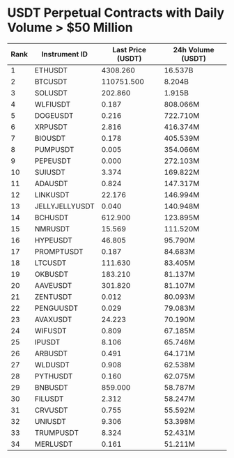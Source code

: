 # USDT Perpetual Contracts with Daily Volume > $50 Million

| Rank | Instrument ID | Last Price (USDT) | 24h Volume (USDT) |
|------|---------------|-------------------|-------------------|
| 1 | ETHUSDT | 4308.260 | 16.537B |
| 2 | BTCUSDT | 110751.500 | 8.204B |
| 3 | SOLUSDT | 202.860 | 1.915B |
| 4 | WLFIUSDT | 0.187 | 808.066M |
| 5 | DOGEUSDT | 0.216 | 722.710M |
| 6 | XRPUSDT | 2.816 | 416.374M |
| 7 | BIOUSDT | 0.178 | 405.539M |
| 8 | PUMPUSDT | 0.005 | 354.066M |
| 9 | PEPEUSDT | 0.000 | 272.103M |
| 10 | SUIUSDT | 3.374 | 169.822M |
| 11 | ADAUSDT | 0.824 | 147.317M |
| 12 | LINKUSDT | 22.176 | 146.994M |
| 13 | JELLYJELLYUSDT | 0.040 | 140.948M |
| 14 | BCHUSDT | 612.900 | 123.895M |
| 15 | NMRUSDT | 15.569 | 111.520M |
| 16 | HYPEUSDT | 46.805 | 95.790M |
| 17 | PROMPTUSDT | 0.187 | 84.683M |
| 18 | LTCUSDT | 111.630 | 83.405M |
| 19 | OKBUSDT | 183.210 | 81.137M |
| 20 | AAVEUSDT | 301.820 | 81.107M |
| 21 | ZENTUSDT | 0.012 | 80.093M |
| 22 | PENGUUSDT | 0.029 | 79.083M |
| 23 | AVAXUSDT | 24.223 | 70.190M |
| 24 | WIFUSDT | 0.809 | 67.185M |
| 25 | IPUSDT | 8.106 | 65.746M |
| 26 | ARBUSDT | 0.491 | 64.171M |
| 27 | WLDUSDT | 0.908 | 62.538M |
| 28 | PYTHUSDT | 0.160 | 62.075M |
| 29 | BNBUSDT | 859.000 | 58.787M |
| 30 | FILUSDT | 2.312 | 58.247M |
| 31 | CRVUSDT | 0.755 | 55.592M |
| 32 | UNIUSDT | 9.306 | 53.398M |
| 33 | TRUMPUSDT | 8.324 | 52.431M |
| 34 | MERLUSDT | 0.161 | 51.211M |
